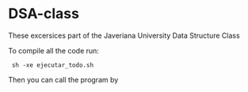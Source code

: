 # DSA-class

These excersices part of the Javeriana University Data Structure Class

To compile all the code run:
```console
 sh -xe ejecutar_todo.sh 
```
Then you can call the program by 
